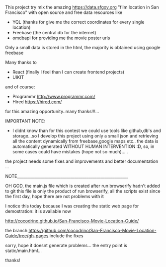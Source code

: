 This project try mix the amazing  https://data.sfgov.org "film location in San Francisco" with open source and free data resources like

- YQL (thanks for give me the correct coordinates for every single location)
- Freebase (the central db for the internet)
- omdbapi for providing me the movie poster urls


Only a small data is stored in the html, the majority is obtained using google freebase

Many thanks to
- React (finally I feel than I can create frontend projects)
- UIKIT

and of course:
- Programmr http://www.programmr.com/
- Hired https://hired.com/

for this amazing opportunity..many thanks!!!...

IMPORTANT NOTE:
- I didnt know than for this contest we could use tools like github,db's and storage...so I develop this project using only a small json and retrieving all the content dynamically from freebase,google maps etc..
the data is automatically generated WITHOUT HUMAN INTERVENTION :D, so, in some cases could have mistakes (hope not so much).....




the project needs some fixes and improvements and better documentation ...

NOTE________________________________________________________

OH GOD, the main.js file which is created after run browserify hadn't added to git
this file is only the product of run browserify, all the scripts exist since the first day, 
hope there are not problems with it

I notice this today because I was creating the static web page for demostration:
it is available now


 
http://cocodrino.github.io/San-Francisco-Movie-Location-Guide/


the branch https://github.com/cocodrino/San-Francisco-Movie-Location-Guide/tree/gh-pages include the fixes


sorry, hope it doesnt generate problems...
the entry point is   static/main.html...

thanks!
